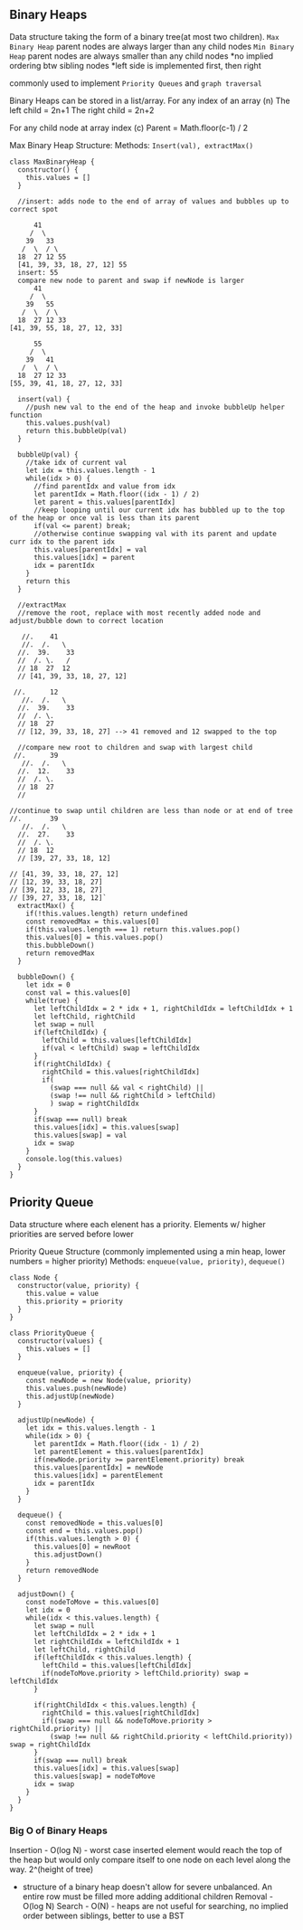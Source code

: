 ## Binary Heaps

Data structure taking the form of a binary tree(at most two children).
`Max Binary Heap` parent nodes are always larger than any child nodes
`Min Binary Heap` parent nodes are always smaller than any child nodes
*no implied ordering btw sibling nodes
*left side is implemented first, then right

commonly used to implement `Priority Queues` and `graph traversal`

Binary Heaps can be stored in a list/array.
For any index of an array (n)
The left child = 2n+1
The right child = 2n+2

For any child node at array index (c)
Parent = Math.floor(c-1) / 2

Max Binary Heap Structure:
Methods: `Insert(val), extractMax()`
```
class MaxBinaryHeap {
  constructor() {
    this.values = []
  }

  //insert: adds node to the end of array of values and bubbles up to correct spot

      41
     /  \
    39   33
   /  \  / \
  18  27 12 55
  [41, 39, 33, 18, 27, 12] 55
  insert: 55
  compare new node to parent and swap if newNode is larger
      41
     /  \
    39   55
   /  \  / \
  18  27 12 33
[41, 39, 55, 18, 27, 12, 33]

      55
     /  \
    39   41
   /  \  / \
  18  27 12 33
[55, 39, 41, 18, 27, 12, 33]

  insert(val) {
    //push new val to the end of the heap and invoke bubbleUp helper function
    this.values.push(val)
    return this.bubbleUp(val)
  }

  bubbleUp(val) {
    //take idx of current val
    let idx = this.values.length - 1
    while(idx > 0) {
      //find parentIdx and value from idx
      let parentIdx = Math.floor((idx - 1) / 2)
      let parent = this.values[parentIdx]
      //keep looping until our current idx has bubbled up to the top of the heap or once val is less than its parent
      if(val <= parent) break;
      //otherwise continue swapping val with its parent and update curr idx to the parent idx
      this.values[parentIdx] = val
      this.values[idx] = parent
      idx = parentIdx
    }
    return this
  }

  //extractMax
  //remove the root, replace with most recently added node and adjust/bubble down to correct location

   //.    41
   //.  /.   \
  //.  39.    33
  //  /. \.   /
  // 18  27  12
  // [41, 39, 33, 18, 27, 12]

 //.      12
   //.  /.   \
  //.  39.    33
  //  /. \.
  // 18  27
  // [12, 39, 33, 18, 27] --> 41 removed and 12 swapped to the top

  //compare new root to children and swap with largest child
 //.      39
   //.  /.   \
  //.  12.    33
  //  /. \.
  // 18  27
  //

//continue to swap until children are less than node or at end of tree
//.       39
   //.  /.   \
  //.  27.    33
  //  /. \.
  // 18  12
  // [39, 27, 33, 18, 12]

// [41, 39, 33, 18, 27, 12]
// [12, 39, 33, 18, 27]
// [39, 12, 33, 18, 27]
// [39, 27, 33, 18, 12]`
  extractMax() {
    if(!this.values.length) return undefined
    const removedMax = this.values[0]
    if(this.values.length === 1) return this.values.pop()
    this.values[0] = this.values.pop()
    this.bubbleDown()
    return removedMax
  }

  bubbleDown() {
    let idx = 0
    const val = this.values[0]
    while(true) {
      let leftChildIdx = 2 * idx + 1, rightChildIdx = leftChildIdx + 1
      let leftChild, rightChild
      let swap = null
      if(leftChildIdx) {
        leftChild = this.values[leftChildIdx]
        if(val < leftChild) swap = leftChildIdx
      }
      if(rightChildIdx) {
        rightChild = this.values[rightChildIdx]
        if(
          (swap === null && val < rightChild) ||
          (swap !== null && rightChild > leftChild)
          ) swap = rightChildIdx
      }
      if(swap === null) break
      this.values[idx] = this.values[swap]
      this.values[swap] = val
      idx = swap
    }
    console.log(this.values)
  }
}
```

## Priority Queue

Data structure where each elenent has a priority.
Elements w/ higher priorities are served before lower

Priority Queue Structure (commonly implemented using a min heap, lower numbers = higher priority)
Methods: `enqueue(value, priority)`, `dequeue()`
```
class Node {
  constructor(value, priority) {
    this.value = value
    this.priority = priority
  }
}

class PriorityQueue {
  constructor(values) {
    this.values = []
  }

  enqueue(value, priority) {
    const newNode = new Node(value, priority)
    this.values.push(newNode)
    this.adjustUp(newNode)
  }

  adjustUp(newNode) {
    let idx = this.values.length - 1
    while(idx > 0) {
      let parentIdx = Math.floor((idx - 1) / 2)
      let parentElement = this.values[parentIdx]
      if(newNode.priority >= parentElement.priority) break
      this.values[parentIdx] = newNode
      this.values[idx] = parentElement
      idx = parentIdx
    }
  }

  dequeue() {
    const removedNode = this.values[0]
    const end = this.values.pop()
    if(this.values.length > 0) {
      this.values[0] = newRoot
      this.adjustDown()
    }
    return removedNode
  }

  adjustDown() {
    const nodeToMove = this.values[0]
    let idx = 0
    while(idx < this.values.length) {
      let swap = null
      let leftChildIdx = 2 * idx + 1
      let rightChildIdx = leftChildIdx + 1
      let leftChild, rightChild
      if(leftChildIdx < this.values.length) {
        leftChild = this.values[leftChildIdx]
        if(nodeToMove.priority > leftChild.priority) swap = leftChildIdx
      }

      if(rightChildIdx < this.values.length) {
        rightChild = this.values[rightChildIdx]
        if((swap === null && nodeToMove.priority > rightChild.priority) ||
          (swap !== null && rightChild.priority < leftChild.priority)) swap = rightChildIdx
      }
      if(swap === null) break
      this.values[idx] = this.values[swap]
      this.values[swap] = nodeToMove
      idx = swap
    }
  }
}
```

### Big O of Binary Heaps
Insertion - O(log N) - worst case inserted element would reach the top of the heap but would only compare itself to one node on each level along the way.
2^(height of tree)
* structure of a binary heap doesn't allow for severe unbalanced. An entire row must be filled more adding additional children
Removal - O(log N)
Search - O(N) - heaps are not useful for searching, no implied order between siblings, better to use a BST
